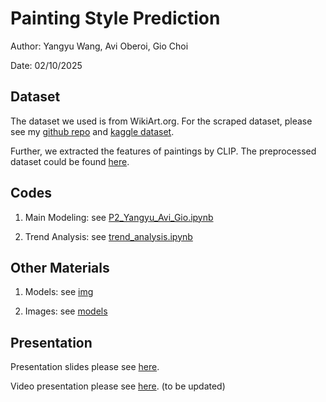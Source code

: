 # Painting Style Prediction

Author: Yangyu Wang, Avi Oberoi, Gio Choi

Date: 02/10/2025

## Dataset

The dataset we used is from WikiArt.org. For the scraped dataset, please see my [github repo](https://github.com/yangyuwang/wikiart_metadata) and [kaggle dataset](https://www.kaggle.com/datasets/yangyuwang/wikiart-images).

Further, we extracted the features of paintings by CLIP. The preprocessed dataset could be found [here](https://drive.google.com/file/d/1WotUcEGORHhM47x7HNbfo8rL08XD0KHs/view?usp=drive_link).

## Codes

1. Main Modeling: see [P2_Yangyu_Avi_Gio.ipynb](P2_Yangyu_Avi_Gio.ipynb)

2. Trend Analysis: see [trend_analysis.ipynb](trend_analysis.ipynb)

## Other Materials

1. Models: see [img](img)

2. Images: see [models](models)

## Presentation

Presentation slides please see [here](https://docs.google.com/presentation/d/1oEPAdh36vebcjFWUfRHLDfuK-9V7VXFEMl48Qibhj90/edit?usp=sharing).

Video presentation please see [here](). (to be updated)
